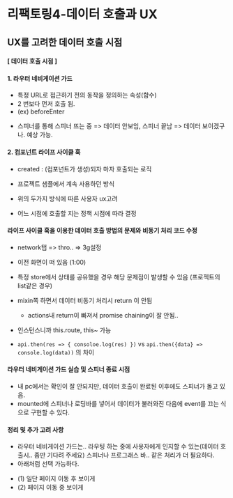 # 리팩토링4-데이터 호출과 UX

## UX를 고려한 데이터 호출 시점
#### [ 데이터 호출 시점 ]
#### 1. 라우터 네비게이션 가드 
  * 특정 URL로 접근하기 전의 동작을 정의하는 속성(함수) 
  * 2 번보다 먼저 호출 됨. 
  * (ex) beforeEnter 
  - 스피너를 통해 스피너 뜨는 중 => 데이터 안보임, 스피너 끝남 => 데이터 보이겠구나. 예상 가능. 


#### 2. 컴포넌트 라이프 사이클 훅 
   * created : (컴포넌트가 생성)되자 마자 호출되는 로직
   - 프로젝트 샘플에서 계속 사용하던 방식 

- 위의 두가지 방식에 따른 사용자 ux고려  
 * 어느 시점에 호출할 지는 정책 시점에 따라 결정 
  

#### 라이프 사이클 훅을 이용한 데이터 호출 방법의 문제와 비동기 처리 코드 수정 
* network탭 => thro.. => 3g설정
- 이전 화면이 떠 있음 (1:00) 
- 특정 store에서 상태를 공유했을 경우 해당 문제점이 발생할 수 있음  (프로젝트의 list같은 경우) 
- mixin쪽 하면서 데이터 비동기 처리시 return 이 안됨 
  * actions내 return이 빠져서 promise chaining이 잘 안됨.. 

- 인스턴스니까 this.route, this~ 가능 

- `api.then(res => { consoloe.log(res) })` vs `api.then({data} => console.log(data))` 의 차이 

#### 라우터 네비게이션 가드 실습 및 스피너 종료 시점
- 내 pc에서는 확인이 잘 안되지만, 데이터 호출이 완료된 이후에도 스피너가 돌고 있음. 
- mounted에 스피너나 로딩바를 넣어서 데이터가 불러와진 다음에 event를 끄는 식으로 구현할 수 있다. 
  

#### 정리 및 추가 고려 사항
- 라우터 네비게이션 가드는..  라우팅 하는 중에 사용자에게 인지할 수 있는(데이터 호출시.. 좀만 기다려 주세요) 스피너나 프로그래스 바.. 같은 처리가 더 필요하다. 
- 아래처럼 선택 가능하다. 
 * (1) 일단 페이지 이동 후 보이게
 * (2) 페이지 이동 중 보이게 


